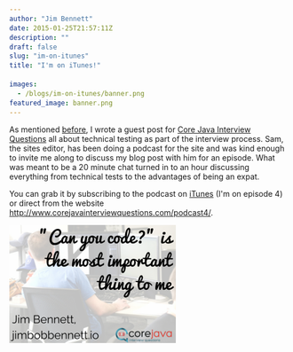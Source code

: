 ```yaml
---
author: "Jim Bennett"
date: 2015-01-25T21:57:11Z
description: ""
draft: false
slug: "im-on-itunes"
title: "I'm on iTunes!"

images:
  - /blogs/im-on-itunes/banner.png
featured_image: banner.png
---
```



As mentioned [before](/blogs/technical-tests/), I wrote a guest post for [Core Java Interview Questions](http://www.corejavainterviewquestions.com) all about technical testing as part of the interview process.  Sam, the sites editor, has been doing a podcast for the site and was kind enough to invite me along to discuss my blog post with him for an episode.  What was meant to be a 20 minute chat turned in to an hour discussing everything from technical tests to the advantages of being an expat.

You can grab it by subscribing to the podcast on [iTunes](https://itunes.apple.com/gb/podcast/core-java-interview-questions/id949010155?mt=2) (I'm on episode 4) or direct from the website http://www.corejavainterviewquestions.com/podcast4/.

!["Can you code?" is the most important thing to me](jimbennettcorejavainterviewquestions-300x213.png)

